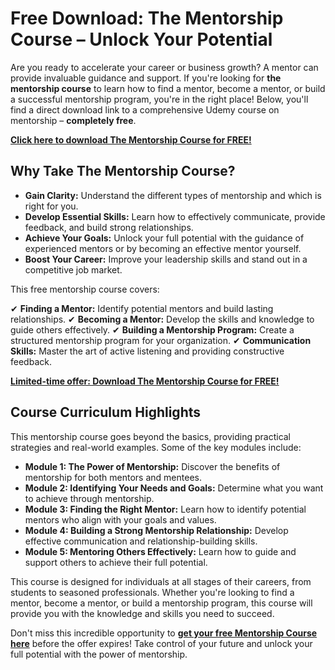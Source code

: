 # Free Download: The Mentorship Course – Unlock Your Potential

Are you ready to accelerate your career or business growth? A mentor can provide invaluable guidance and support. If you're looking for **the mentorship course** to learn how to find a mentor, become a mentor, or build a successful mentorship program, you're in the right place! Below, you'll find a direct download link to a comprehensive Udemy course on mentorship – **completely free**.

[**Click here to download The Mentorship Course for FREE!**](https://udemywork.com/the-mentorship-course)

## Why Take The Mentorship Course?

*   **Gain Clarity:** Understand the different types of mentorship and which is right for you.
*   **Develop Essential Skills:** Learn how to effectively communicate, provide feedback, and build strong relationships.
*   **Achieve Your Goals:** Unlock your full potential with the guidance of experienced mentors or by becoming an effective mentor yourself.
*   **Boost Your Career:** Improve your leadership skills and stand out in a competitive job market.

This free mentorship course covers:

✔ **Finding a Mentor:** Identify potential mentors and build lasting relationships.
✔ **Becoming a Mentor:** Develop the skills and knowledge to guide others effectively.
✔ **Building a Mentorship Program:** Create a structured mentorship program for your organization.
✔ **Communication Skills:** Master the art of active listening and providing constructive feedback.

[**Limited-time offer: Download The Mentorship Course for FREE!**](https://udemywork.com/the-mentorship-course)

## Course Curriculum Highlights

This mentorship course goes beyond the basics, providing practical strategies and real-world examples. Some of the key modules include:

*   **Module 1: The Power of Mentorship:** Discover the benefits of mentorship for both mentors and mentees.
*   **Module 2: Identifying Your Needs and Goals:** Determine what you want to achieve through mentorship.
*   **Module 3: Finding the Right Mentor:** Learn how to identify potential mentors who align with your goals and values.
*   **Module 4: Building a Strong Mentorship Relationship:** Develop effective communication and relationship-building skills.
*   **Module 5: Mentoring Others Effectively:** Learn how to guide and support others to achieve their full potential.

This course is designed for individuals at all stages of their careers, from students to seasoned professionals. Whether you're looking to find a mentor, become a mentor, or build a mentorship program, this course will provide you with the knowledge and skills you need to succeed.

Don't miss this incredible opportunity to **[get your free Mentorship Course here](https://udemywork.com/the-mentorship-course)** before the offer expires! Take control of your future and unlock your full potential with the power of mentorship.
